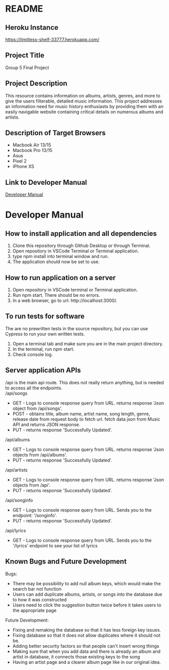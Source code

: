 # README

## Heroku Instance

https://limitless-shelf-33777.herokuapp.com/

## Project Title

Group 5 Final Project

## Project Description

This resource contains information on albums, artists, genres, and more to give the users filterable, detailed music information. This project addresses an information need for music history enthusiasts by providing them with an easily navigable website containing critical details on numerous albums and artists. 

## Description of Target Browsers

- Macbook Air 13/15
- Macbook Pro 13/15
- Asus
- Pixel 2
- iPhone XS

## Link to Developer Manual

[Developer Manual](#developer-manual)

# Developer Manual

## How to install application and all dependencies

1. Clone this repository through Github Desktop or through Terminal.
2. Open repository in VSCode Terminal or Terminal application.
3. type npm install into terminal window and run.
4. The application should now be set to use.

## How to run application on a server

1. Open repository in VSCode terminal or Terminal application.
2. Run npm start. There should be no errors.
3. In a web browser, go to url: http://localhost:3000/.

## To run tests for software

The are no prewritten tests in the source repository, but you can use Cypress to run your own written tests.

1. Open a terminal tab and make sure you are in the main project directory.
2. In the terminal, run npm start.
3. Check console log.

## Server application APIs

/api is the main api route. This does not really return anything, but is needed to access all the endpoints.         
/api/songs      
- GET - Logs to console response query from URL. returns response 'Json object from /api/songs'.        
- POST - obtains title, album name, artist name, song length, genre, release date  from request body to fetch url. fetch data json from Music API and returns JSON response.        
- PUT - returns response 'Successfully Updated'.         
           
/api/albums         
- GET - Logs to console response query from URL. returns response 'Json objects from /api/albums'.            
- PUT - returns response 'Successfully Updated'.          
         
/api/artists          
- GET - Logs to console response query from URL. returns response 'Json objects from /api'.          
- PUT - returns response 'Successfully Updated'.        
              
/api/songinfo          
- GET - Logs to console response query from URL. Sends you to the endpoint: '/songinfo'.           
- PUT - returns response 'Successfully Updated'.          
             
/api/lyrics           
- GET - Logs to console response query from URL. Sends you to the '/lyrics' endpoint to see your list of lyrics             
               
## Known Bugs and Future Development

Bugs:
- There may be possibility to add null album keys, which would make the search bar not function
- Users can add duplicate albums, artists, or songs into the database due to how it was constructed
- Users need to click the suggestion button twice before it takes users to the appropriate page


Future Development:
- Fixing and remaking the database so that it has less foreign key issues.
- Fixing database so that it does not allow duplicates where it should not be. 
- Adding better security factors so that people can't insert wrong things
- Making sure that when you add data and there is already an album and artist in database, it connects those existing keys to the song
- Having an artist page and a clearer album page like in our original idea.